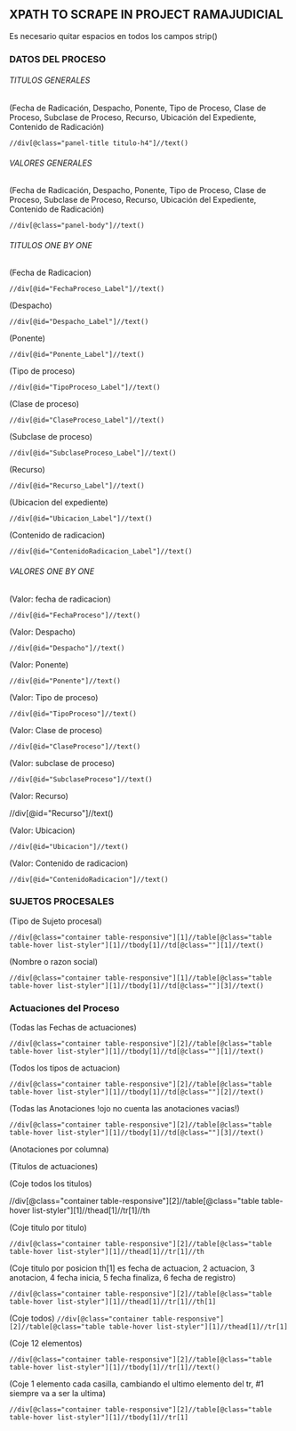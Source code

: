 ## XPATH TO SCRAPE IN PROJECT RAMAJUDICIAL

Es necesario quitar espacios en todos los campos strip()

### DATOS DEL PROCESO

###### TITULOS GENERALES

(Fecha de Radicación, Despacho, Ponente, Tipo de Proceso, Clase de Proceso, Subclase de Proceso, Recurso, Ubicación del Expediente, Contenido de Radicación)

`//div[@class="panel-title titulo-h4"]//text()`


###### VALORES GENERALES

(Fecha de Radicación, Despacho, Ponente, Tipo de Proceso, Clase de Proceso, Subclase de Proceso, Recurso, Ubicación del Expediente, Contenido de Radicación)

`//div[@class="panel-body"]//text()`

###### TITULOS ONE BY ONE

(Fecha de Radicacion)

`//div[@id="FechaProceso_Label"]//text()`

(Despacho)

`//div[@id="Despacho_Label"]//text()`

(Ponente)

`//div[@id="Ponente_Label"]//text()`

(Tipo de proceso)

`//div[@id="TipoProceso_Label"]//text()`

(Clase de proceso)

`//div[@id="ClaseProceso_Label"]//text()`

(Subclase de proceso)

`//div[@id="SubclaseProceso_Label"]//text()`

(Recurso)

`//div[@id="Recurso_Label"]//text()`

(Ubicacion del expediente)

`//div[@id="Ubicacion_Label"]//text()`

(Contenido de radicacion)

`//div[@id="ContenidoRadicacion_Label"]//text()`

###### VALORES ONE BY ONE

(Valor: fecha de radicacion)

`//div[@id="FechaProceso"]//text()`

(Valor: Despacho)

`//div[@id="Despacho"]//text()`

(Valor: Ponente)

`//div[@id="Ponente"]//text()`

(Valor: Tipo de proceso)

`//div[@id="TipoProceso"]//text()`

(Valor: Clase de proceso)

`//div[@id="ClaseProceso"]//text()`

(Valor: subclase de proceso)

`//div[@id="SubclaseProceso"]//text()`

(Valor: Recurso)

//div[@id="Recurso"]//text()

(Valor: Ubicacion)

`//div[@id="Ubicacion"]//text()`

(Valor: Contenido de radicacion)

`//div[@id="ContenidoRadicacion"]//text()`

### SUJETOS PROCESALES

(Tipo de Sujeto procesal)

`//div[@class="container table-responsive"][1]//table[@class="table table-hover list-styler"][1]//tbody[1]//td[@class=""][1]//text()`

(Nombre o razon social)

`//div[@class="container table-responsive"][1]//table[@class="table table-hover list-styler"][1]//tbody[1]//td[@class=""][3]//text()`

### Actuaciones del Proceso

(Todas las Fechas de actuaciones)

`//div[@class="container table-responsive"][2]//table[@class="table table-hover list-styler"][1]//tbody[1]//td[@class=""][1]//text()`

(Todos los tipos de actuacion)

`//div[@class="container table-responsive"][2]//table[@class="table table-hover list-styler"][1]//tbody[1]//td[@class=""][2]//text()`

(Todas las Anotaciones !ojo no cuenta las anotaciones vacias!)

`//div[@class="container table-responsive"][2]//table[@class="table table-hover list-styler"][1]//tbody[1]//td[@class=""][3]//text()`

(Anotaciones por columna)

(Titulos de actuaciones)

(Coje todos los titulos)

//div[@class="container table-responsive"][2]//table[@class="table table-hover list-styler"][1]//thead[1]//tr[1]//th

(Coje titulo por titulo)

`//div[@class="container table-responsive"][2]//table[@class="table table-hover list-styler"][1]//thead[1]//tr[1]//th`

(Coje titulo por posicion th[1] es fecha de actuacion, 2 actuacion, 3 anotacion, 4 fecha inicia, 5 fecha finaliza, 6 fecha de registro)

`//div[@class="container table-responsive"][2]//table[@class="table table-hover list-styler"][1]//thead[1]//tr[1]//th[1]`

(Coje todos)
`//div[@class="container table-responsive"][2]//table[@class="table table-hover list-styler"][1]//thead[1]//tr[1]`

(Coje 12 elementos)

`//div[@class="container table-responsive"][2]//table[@class="table table-hover list-styler"][1]//tbody[1]//tr[1]//text()`

(Coje 1 elemento cada casilla, cambiando el ultimo elemento del tr, #1 siempre va a ser la ultima)

`//div[@class="container table-responsive"][2]//table[@class="table table-hover list-styler"][1]//tbody[1]//tr[1]`
